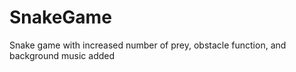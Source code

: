 # SnakeGame
Snake game with increased number of prey, obstacle function, and background music added
